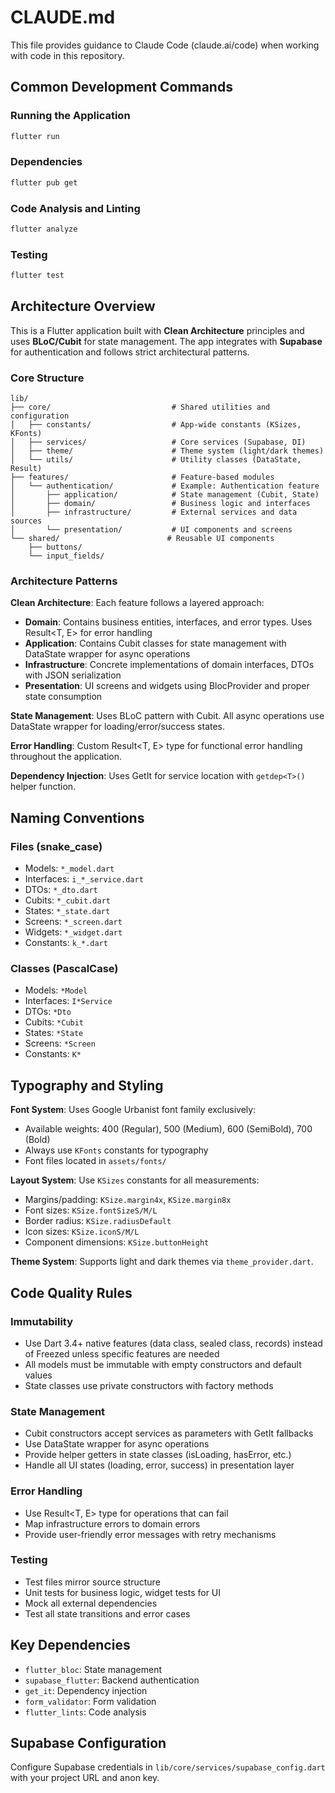 # CLAUDE.md

This file provides guidance to Claude Code (claude.ai/code) when working with code in this repository.

## Common Development Commands

### Running the Application
```bash
flutter run
```

### Dependencies
```bash
flutter pub get
```

### Code Analysis and Linting
```bash
flutter analyze
```

### Testing
```bash
flutter test
```

## Architecture Overview

This is a Flutter application built with **Clean Architecture** principles and uses **BLoC/Cubit** for state management. The app integrates with **Supabase** for authentication and follows strict architectural patterns.

### Core Structure
```
lib/
├── core/                           # Shared utilities and configuration
│   ├── constants/                  # App-wide constants (KSizes, KFonts)
│   ├── services/                   # Core services (Supabase, DI)
│   ├── theme/                      # Theme system (light/dark themes)
│   └── utils/                      # Utility classes (DataState, Result)
├── features/                       # Feature-based modules
│   └── authentication/             # Example: Authentication feature
│       ├── application/            # State management (Cubit, State)
│       ├── domain/                 # Business logic and interfaces
│       ├── infrastructure/         # External services and data sources
│       └── presentation/           # UI components and screens
└── shared/                        # Reusable UI components
    ├── buttons/
    └── input_fields/
```

### Architecture Patterns

**Clean Architecture**: Each feature follows a layered approach:
- **Domain**: Contains business entities, interfaces, and error types. Uses Result<T, E> for error handling
- **Application**: Contains Cubit classes for state management with DataState wrapper for async operations
- **Infrastructure**: Concrete implementations of domain interfaces, DTOs with JSON serialization
- **Presentation**: UI screens and widgets using BlocProvider and proper state consumption

**State Management**: Uses BLoC pattern with Cubit. All async operations use DataState<T> wrapper for loading/error/success states.

**Error Handling**: Custom Result<T, E> type for functional error handling throughout the application.

**Dependency Injection**: Uses GetIt for service location with `getdep<T>()` helper function.

## Naming Conventions

### Files (snake_case)
- Models: `*_model.dart`
- Interfaces: `i_*_service.dart` 
- DTOs: `*_dto.dart`
- Cubits: `*_cubit.dart`
- States: `*_state.dart`
- Screens: `*_screen.dart`
- Widgets: `*_widget.dart`
- Constants: `k_*.dart`

### Classes (PascalCase)
- Models: `*Model`
- Interfaces: `I*Service`
- DTOs: `*Dto`
- Cubits: `*Cubit`
- States: `*State`
- Screens: `*Screen`
- Constants: `K*`

## Typography and Styling

**Font System**: Uses Google Urbanist font family exclusively:
- Available weights: 400 (Regular), 500 (Medium), 600 (SemiBold), 700 (Bold)
- Always use `KFonts` constants for typography
- Font files located in `assets/fonts/`

**Layout System**: Use `KSizes` constants for all measurements:
- Margins/padding: `KSize.margin4x`, `KSize.margin8x`
- Font sizes: `KSize.fontSizeS/M/L`
- Border radius: `KSize.radiusDefault`
- Icon sizes: `KSize.iconS/M/L`
- Component dimensions: `KSize.buttonHeight`

**Theme System**: Supports light and dark themes via `theme_provider.dart`.

## Code Quality Rules

### Immutability
- Use Dart 3.4+ native features (data class, sealed class, records) instead of Freezed unless specific features are needed
- All models must be immutable with empty constructors and default values
- State classes use private constructors with factory methods

### State Management
- Cubit constructors accept services as parameters with GetIt fallbacks
- Use DataState<T> wrapper for async operations
- Provide helper getters in state classes (isLoading, hasError, etc.)
- Handle all UI states (loading, error, success) in presentation layer

### Error Handling
- Use Result<T, E> type for operations that can fail
- Map infrastructure errors to domain errors
- Provide user-friendly error messages with retry mechanisms

### Testing
- Test files mirror source structure
- Unit tests for business logic, widget tests for UI
- Mock all external dependencies
- Test all state transitions and error cases

## Key Dependencies

- `flutter_bloc`: State management
- `supabase_flutter`: Backend authentication
- `get_it`: Dependency injection
- `form_validator`: Form validation
- `flutter_lints`: Code analysis

## Supabase Configuration

Configure Supabase credentials in `lib/core/services/supabase_config.dart` with your project URL and anon key.
